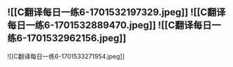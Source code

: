 ![[C翻译每日一练6-1701532197329.jpeg]]
![[C翻译每日一练6-1701532889470.jpeg]]
![[C翻译每日一练6-1701532962156.jpeg]]
---
![[C翻译每日一练6-1701533271954.jpeg]]





